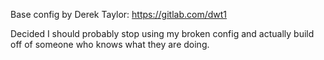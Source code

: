 Base config by Derek Taylor:
https://gitlab.com/dwt1

Decided I should probably stop using my broken config and actually build off of someone who knows what they are doing.

